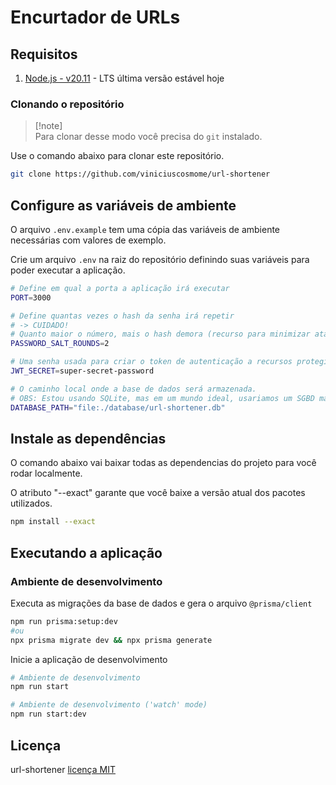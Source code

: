 # Encurtador de URLs

## Requisitos

1. [Node.js - v20.11](https://nodejs.org/en) - LTS última versão estável hoje

### Clonando o repositório

> [!note]\
> Para clonar desse modo você precisa do `git` instalado.

Use o comando abaixo para clonar este repositório.

```bash
git clone https://github.com/viniciuscosmome/url-shortener
```

## Configure as variáveis de ambiente

O arquivo `.env.example` tem uma cópia das variáveis de ambiente necessárias com valores de exemplo.

Crie um arquivo `.env` na raiz do repositório definindo suas variáveis para poder executar a aplicação.

```bash
# Define em qual a porta a aplicação irá executar
PORT=3000

# Define quantas vezes o hash da senha irá repetir
# -> CUIDADO!
# Quanto maior o número, mais o hash demora (recurso para minimizar ataques de sonegação de serviço)
PASSWORD_SALT_ROUNDS=2

# Uma senha usada para criar o token de autenticação a recursos protegidos da aplicação.
JWT_SECRET=super-secret-password

# O caminho local onde a base de dados será armazenada.
# OBS: Estou usando SQLite, mas em um mundo ideal, usariamos um SGBD mais robusto como PostgreSQL.
DATABASE_PATH="file:./database/url-shortener.db"
```

## Instale as dependências

O comando abaixo vai baixar todas as dependencias do projeto para você rodar localmente.

O atributo "--exact" garante que você baixe a versão atual dos pacotes utilizados.

```bash
npm install --exact
```

## Executando a aplicação

### Ambiente de desenvolvimento

Executa as migrações da base de dados e gera o arquivo `@prisma/client`

```bash
npm run prisma:setup:dev
#ou
npx prisma migrate dev && npx prisma generate
```

Inicie a aplicação de desenvolvimento

```bash
# Ambiente de desenvolvimento
npm run start

# Ambiente de desenvolvimento ('watch' mode)
npm run start:dev
```

## Licença

url-shortener [licença MIT](https://github.com/viniciuscosmome/url-shortener/blob/main/LICENSE)
